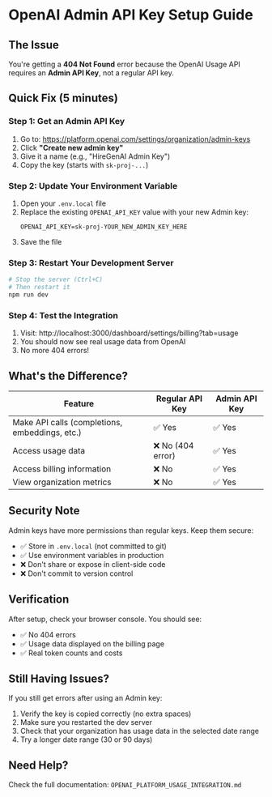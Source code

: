 # OpenAI Admin API Key Setup Guide

## The Issue
You're getting a **404 Not Found** error because the OpenAI Usage API requires an **Admin API Key**, not a regular API key.

## Quick Fix (5 minutes)

### Step 1: Get an Admin API Key
1. Go to: https://platform.openai.com/settings/organization/admin-keys
2. Click **"Create new admin key"**
3. Give it a name (e.g., "HireGenAI Admin Key")
4. Copy the key (starts with `sk-proj-...`)

### Step 2: Update Your Environment Variable
1. Open your `.env.local` file
2. Replace the existing `OPENAI_API_KEY` value with your new Admin key:
   ```env
   OPENAI_API_KEY=sk-proj-YOUR_NEW_ADMIN_KEY_HERE
   ```
3. Save the file

### Step 3: Restart Your Development Server
```bash
# Stop the server (Ctrl+C)
# Then restart it
npm run dev
```

### Step 4: Test the Integration
1. Visit: http://localhost:3000/dashboard/settings/billing?tab=usage
2. You should now see real usage data from OpenAI
3. No more 404 errors!

## What's the Difference?

| Feature | Regular API Key | Admin API Key |
|---------|----------------|---------------|
| Make API calls (completions, embeddings, etc.) | ✅ Yes | ✅ Yes |
| Access usage data | ❌ No (404 error) | ✅ Yes |
| Access billing information | ❌ No | ✅ Yes |
| View organization metrics | ❌ No | ✅ Yes |

## Security Note
Admin keys have more permissions than regular keys. Keep them secure:
- ✅ Store in `.env.local` (not committed to git)
- ✅ Use environment variables in production
- ❌ Don't share or expose in client-side code
- ❌ Don't commit to version control

## Verification
After setup, check your browser console. You should see:
- ✅ No 404 errors
- ✅ Usage data displayed on the billing page
- ✅ Real token counts and costs

## Still Having Issues?
If you still get errors after using an Admin key:
1. Verify the key is copied correctly (no extra spaces)
2. Make sure you restarted the dev server
3. Check that your organization has usage data in the selected date range
4. Try a longer date range (30 or 90 days)

## Need Help?
Check the full documentation: `OPENAI_PLATFORM_USAGE_INTEGRATION.md`
